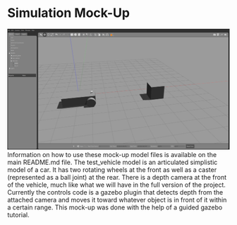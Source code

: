 # Simulation Mock-Up
![Image of sim](https://github.com/mckenzieking/driverless-simulation/blob/main/mock_ups/demo_image.png)
Information on how to use these mock-up model files is available on the main README.md file.
The test_vehicle model is an articulated simplistic model of a car. It has two rotating wheels at the front as well as a caster (represented as a ball joint) at the rear. 
There is a depth camera at the front of the vehicle, much like what we will have in the full version of the project.
Currently the controls code is a gazebo plugin that detects depth from the attached camera and moves it toward whatever object is in front of it within a certain range.
This mock-up was done with the help of a guided gazebo tutorial.
